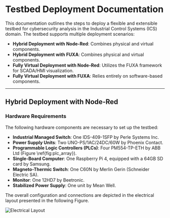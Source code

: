 # Testbed Deployment Documentation
This documentation outlines the steps to deploy a flexible and extensible testbed for cybersecurity analysis in the Industrial Control Systems (ICS) domain. The testbed supports multiple deployment scenarios:
- **Hybrid Deployment with Node-Red**: Combines physical and virtual components.
- **Hybrid Deployment with FUXA**: Combines physical and virtual components.
- **Fully Virtual Deployment with Node-Red**: Utilizes the FUXA framework for SCADA/HMI visualization.
- **Fully Virtual Deployment with FUXA**: Relies entirely on software-based components.

---

## Hybrid Deployment with Node-Red

### Hardware Requirements
The following hardware components are necessary to set up the testbed:
- **Industrial Managed Switch**: One IDS-409-1SFP by Perle Systems Inc.
- **Power Supply Units**: Two UNO-PS/1AC/24DC/60W by Phoenix Contact.
- **Programmable Logic Controllers (PLCs)**: Four PM554-TP-ETH by ABB Ltd (Figure \ref{fig:plc_array}).
- **Single-Board Computer**: One Raspberry Pi 4, equipped with a 64GB SD card by Samsung.
- **Magneto-Thermic Switch**: One C60N by Merlin Gerin (Schneider Electric SA).
- **Monitor**: One 12HD7 by Beetronic.
- **Stabilized Power Supply**: One unit by Mean Well.

The overall configuration and connections are depicted in the electrical layout presented in the following Figure.

![Electrical Layout](path/to/electrical_layout.png "Figure: Electrical Layout")

